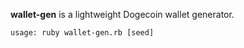 **wallet-gen** is a lightweight Dogecoin wallet generator.

```
usage: ruby wallet-gen.rb [seed]
```